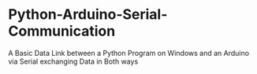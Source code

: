 # Python-Arduino-Serial-Communication
A Basic Data Link between a Python Program on Windows and an Arduino via Serial exchanging Data in Both ways
